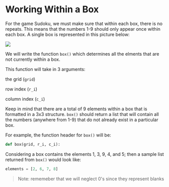 <!--title={Working within a box: box()}-->

<!--badges={Algorithmns:60}-->

<!--concepts{Lists}-->

# Working Within a Box

For the game Sudoku, we must make sure that within each box, there is no repeats. This means that the numbers 1-9 should only appear once within each box. A single box is represented in this picture below:

![](https://sudoku.com/img/post-images/Sudoku-Rules-for-Complete-Beginners-1.jpg)

We will write the function `box()` which determines all the elments that are not currently within a box. 

This function will take in 3 arguments:

 the grid (`grid`)

row index (`r_i`) 

column index (`c_i`)

Keep in mind that there are a total of 9 elements within a box that is formatted in a 3x3 structure. `box()` should return a list that will contain all the numbers (anywhere from 1-9) that do not already exist in a particular box.

For example, the function header for `box()` will be:

```python
def box(grid, r_i, c_i):
```



Considering a box contains the elements 1, 3, 9, 4, and 5; then a sample list returned from `box()` would look like:

```python
elements = [2, 6, 7, 8]
```

> Note: rememeber that we will neglect 0's since they represent blanks